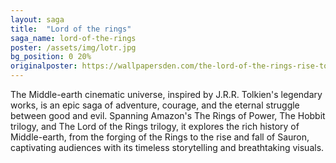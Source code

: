 ```yaml
---
layout: saga
title:  "Lord of the rings"
saga_name: lord-of-the-rings
poster: /assets/img/lotr.jpg
bg_position: 0 20%
originalposter: https://wallpapersden.com/the-lord-of-the-rings-rise-to-war-4k-wallpaper/
---
```


The Middle-earth cinematic universe, inspired by J.R.R. Tolkien's legendary works, is an epic saga of adventure, courage, and the eternal struggle between good and evil. Spanning Amazon's The Rings of Power, The Hobbit trilogy, and The Lord of the Rings trilogy, it explores the rich history of Middle-earth, from the forging of the Rings to the rise and fall of Sauron, captivating audiences with its timeless storytelling and breathtaking visuals.